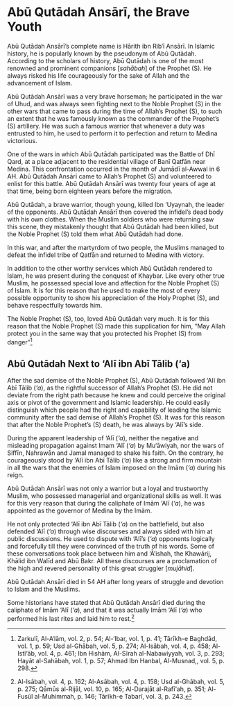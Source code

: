 Abū Qutādah Ansārī, the Brave Youth
===================================

Abū Qutādah Ansārī’s complete name is Hārith ibn Rib‘ī Ansārī. In
Islamic history, he is popularly known by the pseudonym of Abū Qutādah.
According to the scholars of history, Abū Qutādah is one of the most
renowned and prominent companions [*sahābah*] of the Prophet (S). He
always risked his life courageously for the sake of Allah and the
advancement of Islam.

Abū Qutādah Ansārī was a very brave horseman; he participated in the war
of Uhud, and was always seen fighting next to the Noble Prophet (S) in
the other wars that came to pass during the time of Allah’s Prophet (S),
to such an extent that he was famously known as the commander of the
Prophet’s (S) artillery. He was such a famous warrior that whenever a
duty was entrusted to him, he used to perform it to perfection and
return to Medina victorious.

One of the wars in which Abū Qutādah participated was the Battle of Dhī
Qard, at a place adjacent to the residential village of Banī Qatfān near
Medina. This confrontation occurred in the month of Jumādī al-Awwal in 6
AH. Abū Qutādah Ansārī came to Allah’s Prophet (S) and volunteered to
enlist for this battle. Abū Qutādah Ansārī was twenty four years of age
at that time, being born eighteen years before the migration.

Abū Qutādah, a brave warrior, though young, killed Ibn ‘Uyaynah, the
leader of the opponents. Abū Qutādah Ansārī then covered the infidel’s
dead body with his own clothes. When the Muslim soldiers who were
returning saw this scene, they mistakenly thought that Abū Qutādah had
been killed, but the Noble Prophet (S) told them what Abū Qutādah had
done.

In this war, and after the martyrdom of two people, the Muslims managed
to defeat the infidel tribe of Qatfān and returned to Medina with
victory.

In addition to the other worthy services which Abū Qutādah rendered to
Islam, he was present during the conquest of Khaybar. Like every other
true Muslim, he possessed special love and affection for the Noble
Prophet (S) of Islam. It is for this reason that he used to make the
most of every possible opportunity to show his appreciation of the Holy
Prophet (S), and behave respectfully towards him.

The Noble Prophet (S), too, loved Abū Qutādah very much. It is for this
reason that the Noble Prophet (S) made this supplication for him, “May
Allah protect you in the same way that you protected his Prophet (S)
from danger”[^1]

Abū Qutādah Next to ‘Alī ibn Abī Tālib (‘a)
-------------------------------------------

After the sad demise of the Noble Prophet (S), Abū Qutādah followed ‘Alī
ibn Abī Tālib (*‘a*), as the rightful successor of Allah’s Prophet (S).
He did not deviate from the right path because he knew and could
perceive the original axis or pivot of the government and Islamic
leadership. He could easily distinguish which people had the right and
capability of leading the Islamic community after the sad demise of
Allah’s Prophet (S). It was for this reason that after the Noble
Prophet’s (S) death, he was always by ‘Alī’s side.

During the apparent leadership of ‘Alī (*‘a*), neither the negative and
misleading propagation against Imam ‘Alī (*‘a*) by Mu‘āwiyah, nor the
wars of Siffīn, Nahrawān and Jamal managed to shake his faith. On the
contrary, he courageously stood by ‘Alī ibn Abī Tālib (*‘a*) like a
strong and firm mountain in all the wars that the enemies of Islam
imposed on the Imām (*‘a*) during his reign.

Abū Qutādah Ansārī was not only a warrior but a loyal and trustworthy
Muslim, who possessed managerial and organizational skills as well. It
was for this very reason that during the caliphate of Imām ‘Alī (*‘a*),
he was appointed as the governor of Medina by the Imām.

He not only protected ‘Alī ibn Abī Tālib (*‘a*) on the battlefield, but
also defended ‘Alī (*‘a*) through wise discourses and always sided with
him at public discussions. He used to dispute with ‘Alī’s (*‘a*)
opponents logically and forcefully till they were convinced of the truth
of his words. Some of these conversations took place between him and
‘Ā’ishah, the Khawārij, Khālid ibn Walīd and Abū Bakr. All these
discourses are a proclamation of the high and revered personality of
this great struggler [*mujāhid*].

Abū Qutādah Ansārī died in 54 AH after long years of struggle and
devotion to Islam and the Muslims.

Some historians have stated that Abū Qutādah Ansārī died during the
caliphate of Imām ‘Alī (*‘a*), and that it was actually Imām ‘Alī (*‘a*)
who performed his last rites and laid him to rest.[^2]

[^1]: Zarkulī, Al-A‘lām, vol. 2, p. 54; Al-‘Ibar, vol. 1, p. 41;
Tārīkh-e Baghdād, vol. 1, p. 59; Usd al-Ghābah, vol. 5, p. 274;
Al-Isābah, vol. 4, p. 458; Al-Istī‘āb, vol. 4, p. 461; Ibn Hishām,
Al-Sīrah al-Nabawiyyah, vol. 3, p. 293; Hayāt al-Sahābah, vol. 1, p. 57;
Ahmad Ibn Hanbal, Al-Musnad,, vol. 5, p. 298.

[^2]: Al-Isābah, vol. 4, p. 162; Al-Asābah, vol. 4, p. 158; Usd
al-Ghābah, vol. 5, p. 275; Qāmūs al-Rijāl, vol. 10, p. 165; Al-Darajāt
al-Rafī‘ah, p. 351; Al-Fusūl al-Muhimmah, p. 146; Tārīkh-e Tabarī, vol.
3, p. 243.


